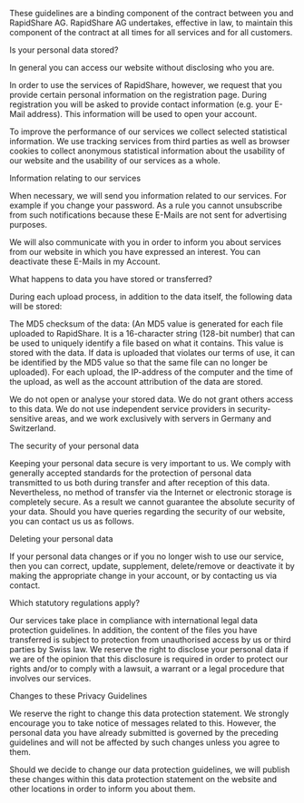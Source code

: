 These guidelines are a binding component of the contract between you and RapidShare AG. RapidShare AG undertakes, effective in law, to maintain this component of the contract at all times for all services and for all customers.

Is your personal data stored?

In general you can access our website without disclosing who you are.

In order to use the services of RapidShare, however, we request that you provide certain personal information on the registration page. During registration you will be asked to provide contact information (e.g. your E-Mail address). This information will be used to open your account.

To improve the performance of our services we collect selected statistical information. We use tracking services from third parties as well as browser cookies to collect anonymous statistical information about the usability of our website and the usability of our services as a whole.

Information relating to our services

When necessary, we will send you information related to our services. For example if you change your password. As a rule you cannot unsubscribe from such notifications because these E-Mails are not sent for advertising purposes.

We will also communicate with you in order to inform you about services from our website in which you have expressed an interest. You can deactivate these E-Mails in my Account.

What happens to data you have stored or transferred?

During each upload process, in addition to the data itself, the following data will be stored:

The MD5 checksum of the data: (An MD5 value is generated for each file uploaded to RapidShare. It is a 16-character string (128-bit number) that can be used to uniquely identify a file based on what it contains. This value is stored with the data. If data is uploaded that violates our terms of use, it can be identified by the MD5 value so that the same file can no longer be uploaded). For each upload, the IP-address of the computer and the time of the upload, as well as the account attribution of the data are stored.

We do not open or analyse your stored data. We do not grant others access to this data. We do not use independent service providers in security-sensitive areas, and we work exclusively with servers in Germany and Switzerland.

The security of your personal data

Keeping your personal data secure is very important to us. We comply with generally accepted standards for the protection of personal data transmitted to us both during transfer and after reception of this data. Nevertheless, no method of transfer via the Internet or electronic storage is completely secure. As a result we cannot guarantee the absolute security of your data. Should you have queries regarding the security of our website, you can contact us us as follows.

Deleting your personal data

If your personal data changes or if you no longer wish to use our service, then you can correct, update, supplement, delete/remove or deactivate it by making the appropriate change in your account, or by contacting us via contact.

Which statutory regulations apply?

Our services take place in compliance with international legal data protection guidelines. In addition, the content of the files you have transferred is subject to protection from unauthorised access by us or third parties by Swiss law. We reserve the right to disclose your personal data if we are of the opinion that this disclosure is required in order to protect our rights and/or to comply with a lawsuit, a warrant or a legal procedure that involves our services.

Changes to these Privacy Guidelines

We reserve the right to change this data protection statement. We strongly encourage you to take notice of messages related to this. However, the personal data you have already submitted is governed by the preceding guidelines and will not be affected by such changes unless you agree to them.

Should we decide to change our data protection guidelines, we will publish these changes within this data protection statement on the website and other locations in order to inform you about them.